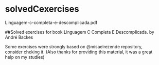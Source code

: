 # solvedCexercises
Linguagem-c-completa-e-descomplicada.pdf

##Solved exercises for book Linguagem C Completa E Descomplicada. by André Backes

Some exercises were strongly based on @misaelrezende repository, consider cheking it. (Also thanks for providing this material, it was a great help on my studies)
